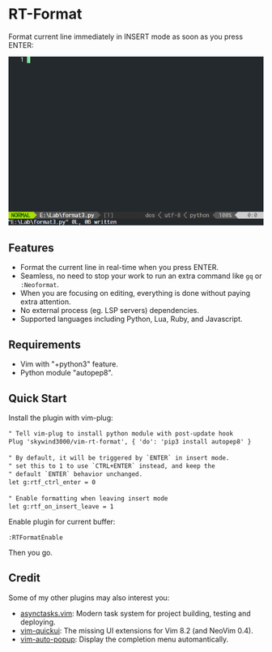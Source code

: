 # RT-Format

Format current line immediately in INSERT mode as soon as you press ENTER:

![picture](https://github.com/skywind3000/images/raw/master/p/pep/rtformat_4.gif)

## Features

- Format the current line in real-time when you press ENTER.
- Seamless, no need to stop your work to run an extra command like `gq` or `:Neoformat`.
- When you are focusing on editing, everything is done without paying extra attention.
- No external process (eg. LSP servers) dependencies.
- Supported languages including Python, Lua, Ruby, and Javascript.

## Requirements

- Vim with "+python3" feature.
- Python module "autopep8".

## Quick Start

Install the plugin with vim-plug:

```VimL
" Tell vim-plug to install python module with post-update hook
Plug 'skywind3000/vim-rt-format', { 'do': 'pip3 install autopep8' }

" By default, it will be triggered by `ENTER` in insert mode.
" set this to 1 to use `CTRL+ENTER` instead, and keep the  
" default `ENTER` behavior unchanged.
let g:rtf_ctrl_enter = 0

" Enable formatting when leaving insert mode
let g:rtf_on_insert_leave = 1
```

Enable plugin for current buffer:

```VimL
:RTFormatEnable
```

Then you go.

## Credit

Some of my other plugins may also interest you:

- [asynctasks.vim](https://github.com/skywind3000/asynctasks.vim): Modern task system for project building, testing and deploying.
- [vim-quickui](https://github.com/skywind3000/vim-quickui): The missing UI extensions for Vim 8.2 (and NeoVim 0.4).
- [vim-auto-popup](https://github.com/skywind3000/vim-auto-popmenu): Display the completion menu automantically.


